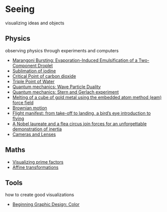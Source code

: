 # Seeing

visualizing ideas and objects

## Physics

observing physics through experiments and computers

- [Marangoni Bursting: Evaporation-Induced Emulsification of a Two-Component Droplet](https://www.youtube.com/watch?v=y44rQdiixuw)
- [Sublimation of iodine](https://www.youtube.com/watch?v=NX9de64LbIQ)
- [Critical Point of carbon dioxide](https://www.youtube.com/watch?v=RmaJVxafesU)
- [Triple Point of Water](https://www.youtube.com/watch?v=HEzkHqWIiKM)
- [Quantum mechanics: Wave Particle Duality](https://www.youtube.com/watch?v=qCmtegdqOOA)
- [Quantum mechanics: Stern and Gerlach experiment](https://www.youtube.com/watch?v=rg4Fnag4V-E)
- [Melting of a cube of gold metal using the embedded atom method (eam) force field](https://www.youtube.com/watch?v=aVxBxGGsqMA)
- [Brownian motion](https://www.youtube.com/watch?v=ernnQJwaKTs)
- [Flight manifest: from take-off to landing, a bird’s eye introduction to flying](https://aeon.co/videos/flight-manifest-from-take-off-to-landing-a-birds-eye-introduction-to-flying)
- [A Nobel laureate and a flea circus join forces for an unforgettable demonstration of inertia](https://aeon.co/videos/a-nobel-laureate-and-a-flea-circus-join-forces-for-an-unforgettable-demonstration-of-inertia)
- [Cameras and Lenses](https://ciechanow.ski/cameras-and-lenses/)

## Maths

- [Visualizing prime factors](https://twitter.com/matthen2/status/1421413387507019783)
- [Affine transformations](https://www.youtube.com/watch?v=E3Phj6J287o)

## Tools

how to create good visualizations
  
- [Beginning Graphic Design: Color](https://www.youtube.com/watch?v=_2LLXnUdUIc)
